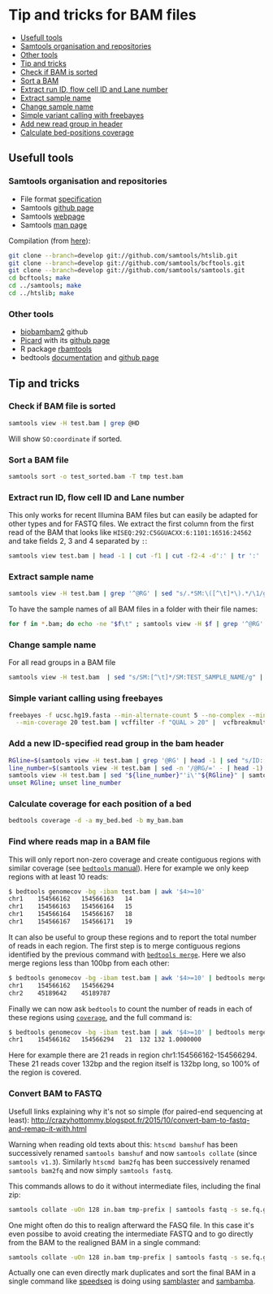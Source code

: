 # Tip and tricks for BAM files
- [Usefull tools](https://github.com/IARC-bioinfo/BAM-tricks#usefull-tools)
 - [Samtools organisation and repositories](https://github.com/IARC-bioinfo/BAM-tricks#samtools-organisation-and-repositories) 
 - [Other tools](https://github.com/IARC-bioinfo/BAM-tricks#other-tools)
- [Tip and tricks](https://github.com/IARC-bioinfo/BAM-tricks#tip-and-tricks)
 - [Check if BAM is sorted](https://github.com/IARC-bioinfo/BAM-tricks#check-if-bam-file-is-sorted) 
 - [Sort a BAM](https://github.com/IARC-bioinfo/BAM-tricks#sort-a-bam-file)
 - [Extract run ID, flow cell ID and Lane number](https://github.com/IARC-bioinfo/BAM-tricks#sort-a-bam-file)
 - [Extract sample name](https://github.com/IARC-bioinfo/BAM-tricks#extract-sample-name)
 - [Change sample name](https://github.com/IARC-bioinfo/BAM-tricks#change-sample-name)
 - [Simple variant calling with freebayes](https://github.com/IARC-bioinfo/BAM-tricks#simple-variant-calling-using-freebayes)
 - [Add new read group in header](https://github.com/IARC-bioinfo/BAM-tricks#add-a-new-id-specified-read-group-in-the-bam-header)
 - [Calculate bed-positions coverage](https://github.com/IARC-bioinfo/BAM-tricks#calculate-coverage-for-each-position-of-a-bed)


## Usefull tools
### Samtools organisation and repositories
- File format [specification](http://samtools.github.io/hts-specs/)
- Samtools [github page](https://github.com/samtools/samtools)
- Samtools [webpage](http://www.htslib.org)
- Samtools [man page](http://www.htslib.org/doc/samtools.html)

Compilation (from [here](http://samtools.github.io/bcftools/)):
```bash
git clone --branch=develop git://github.com/samtools/htslib.git
git clone --branch=develop git://github.com/samtools/bcftools.git
git clone --branch=develop git://github.com/samtools/samtools.git
cd bcftools; make
cd ../samtools; make
cd ../htslib; make
```

### Other tools
- [biobambam2](https://github.com/gt1/biobambam2) github
- [Picard](http://broadinstitute.github.io/picard/) with its [github page](https://github.com/broadinstitute/picard)
- R package [rbamtools](https://cran.r-project.org/web/packages/rbamtools/index.html) 
- bedtools [documentation](http://bedtools.readthedocs.org) and [github page](https://github.com/arq5x/bedtools2)

## Tip and tricks
### Check if BAM file is sorted
```bash
samtools view -H test.bam | grep @HD
```
Will show `SO:coordinate` if sorted.
### Sort a BAM file
```bash
samtools sort -o test_sorted.bam -T tmp test.bam
```

### Extract run ID, flow cell ID and Lane number
This only works for recent Illumina BAM files but can easily be adapted for other types and for FASTQ files. We extract the first column from the first read of the BAM that looks like `HISEQ:292:C5GGUACXX:6:1101:16516:24562` and take fields 2, 3 and 4 separated by `:`: 
```bash
samtools view test.bam | head -1 | cut -f1 | cut -f2-4 -d':' | tr ':' '\t'
```

### Extract sample name
```bash
samtools view -H test.bam | grep '^@RG' | sed "s/.*SM:\([^\t]*\).*/\1/g" | uniq
```
To have the sample names of all BAM files in a folder with their file names:
```bash
for f in *.bam; do echo -ne "$f\t" ; samtools view -H $f | grep '^@RG' | sed "s/.*SM:\([^\t]*\).*/\1/g" | uniq; done
```

### Change sample name 
For all read groups in a BAM file
```bash
samtools view -H test.bam  | sed "s/SM:[^\t]*/SM:TEST_SAMPLE_NAME/g" | samtools reheader - test.bam > test_SM.bam
```

### Simple variant calling using freebayes
```bash
freebayes -f ucsc.hg19.fasta --min-alternate-count 5 --no-complex --min-mapping-quality 20 --min-base-quality 20 \
  --min-coverage 20 test.bam | vcffilter -f "QUAL > 20" |  vcfbreakmulti | vt normalize - -q -r ucsc.hg19.fasta > test.vcf 
```

### Add a new ID-specified read group in the bam header 
```bash
RGline=$(samtools view -H test.bam | grep '@RG' | head -1 | sed "s/ID:[^\t]*/ID:NEW_ID/g")
line_number=$(samtools view -H test.bam | sed -n '/@RG/=' - | head -1)
samtools view -H test.bam | sed "${line_number}"'i\'"${RGline}" | samtools reheader - test.bam > test_RGadded.bam
unset RGline; unset line_number
```

### Calculate coverage for each position of a bed
```bash
bedtools coverage -d -a my_bed.bed -b my_bam.bam
```

### Find where reads map in a BAM file

This will only report non-zero coverage and create contiguous regions with similar coverage (see [`bedtools` manual](http://bedtools.readthedocs.org/en/latest/content/tools/genomecov.html)). Here for example we only keep regions with at least 10 reads:
```bash
$ bedtools genomecov -bg -ibam test.bam | awk '$4>=10'
chr1	154566162	154566163	14
chr1	154566163	154566164	15
chr1	154566164	154566167	18
chr1	154566167	154566171	19
```

It can also be useful to group these regions and to report the total number of reads in each region. The first step is to merge contiguous regions identified by the previous command with [`bedtools merge`](http://bedtools.readthedocs.org/en/latest/content/tools/merge.html). Here we also merge regions less than 100bp from each other:
```bash
$ bedtools genomecov -bg -ibam test.bam | awk '$4>=10' | bedtools merge -d 100 -i stdin
chr1	154566162	154566294
chr2	45189642	45189787
```

Finally we can now ask `bedtools` to count the number of reads in each of these regions using [`coverage`](http://bedtools.readthedocs.org/en/latest/content/tools/coverage.html), and the full command is:
```bash
$ bedtools genomecov -bg -ibam test.bam | awk '$4>=10' | bedtools merge -d 100 -i stdin | bedtools coverage -a stdin -b test.bam
chr1	154566162	154566294	21	132	132	1.0000000
```
Here for example there are 21 reads in region chr1:154566162-154566294. These 21 reads cover 132bp and the region itself is 132bp long, so 100% of the region is covered.

### Convert BAM to FASTQ

Usefull links explaining why it's not so simple (for paired-end sequencing at least):
http://crazyhottommy.blogspot.fr/2015/10/convert-bam-to-fastq-and-remap-it-with.html

Warning when reading old texts about this: `htscmd bamshuf` has been successively renamed `samtools bamshuf` and now `samtools collate` (since `samtools v1.3`). Similarly `htscmd bam2fq` has been successively renamed `samtools bam2fq` and now simply `samtools fastq`.

This commands allows to do it without intermediate files, including the final zip:
```bash
samtools collate -uOn 128 in.bam tmp-prefix | samtools fastq -s se.fq.gz - | gzip > in_interleaved_reads.fq.gz 
```

One might often do this to realign afterward the FASQ file. In this case it's even possibe to avoid creating the intermediate FASTQ and to go directly from the BAM to the realigned BAM in a single command:
```bash
samtools collate -uOn 128 in.bam tmp-prefix | samtools fastq -s se.fq.gz - | bwa mem -p ref.fa -
```

Actually one can even directly mark duplicates and sort the final BAM in a single command like [speedseq](https://github.com/hall-lab/speedseq/blob/master/bin/speedseq#L381-L384) is doing using [samblaster](https://github.com/GregoryFaust/samblaster) and [sambamba](http://lomereiter.github.io/sambamba/).
